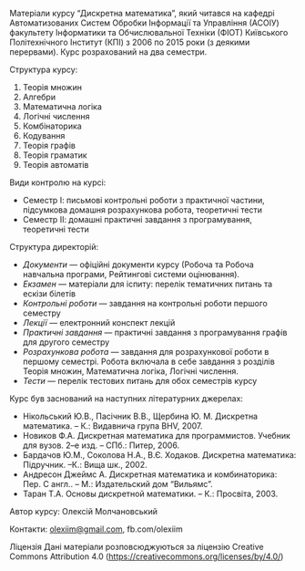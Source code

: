 Матеріали курсу “Дискретна математика”, який читався на кафедрі Автоматизованих Систем Обробки Інформації та Управління (АСОІУ) факультету Інформатики та Обчислювальної Техніки (ФІОТ) Київського Політехнічного Інститут (КПІ) з 2006 по 2015 роки (з деякими перервами). Курс розрахований на два семестри.

Структура курсу:
1. Теорія множин
2. Алгебри
3. Математична логіка
4. Логічні числення
5. Комбінаторика
6. Кодування
7. Теорія графів
8. Теорія граматик
9. Теорія автоматів

Види контролю на курсі:
- Семестр І: письмові контрольні роботи з практичної частини, підсумкова домашня розрахункова робота, теоретичні тести
- Семестр ІІ: домашні практичні завдання з програмування, теоретичні тести

Структура директорій:
- *Документи* — офіційні документи курсу (Робоча та Робоча навчальна програми, Рейтингові системи оцінювання). 
- *Екзамен* — матеріали для іспиту: перелік тематичних питань та ескізи білетів
- *Контрольні роботи* — завдання на контрольні роботи першого семестру
- *Лекції* — електронний конспект лекцій
- *Практичні завдання* — практичні завдання з програмування графів для другого семестру
- *Розрахункова робота* — завдання для розрахункової роботи в першому семестрі. Робота включала в себе завдання з розділів Теорія множин, Математична логіка, Логічні числення.
- *Тести* — перелік тестових питань для обох семестрів курсу

Курс був заснований на наступних літературних джерелах:
- Нікольський Ю.В., Пасічник В.В., Щербина Ю. М. Дискретна математика. – К.: Видавнича група BHV, 2007.
- Новиков Ф.А. Дискретная математика для программистов. Учебник для вузов. 2–е изд. – СПб.: Питер, 2006.
- Бардачов Ю.М., Соколова Н.А., В.Є. Ходаков. Дискретна математика: Підручник. –К.: Вища шк., 2002.
- Андресон Джеймс А. Дискретная математика и комбинаторика: Пер. С англ.. – М.: Издательский дом “Вильямс”.
- Таран Т.А. Основы дискретной математики. – К.: Просвіта, 2003.

Автор курсу: Олексій Молчановський

Контакти: olexiim@gmail.com, fb.com/olexiim

Ліцензія
Дані матеріали розповсюджуються за ліцензію Creative Commons Attribution 4.0 (https://creativecommons.org/licenses/by/4.0/)

